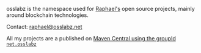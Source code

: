 osslabz is the namespace used for [Raphael's](https://github.com/rvullriede) open source projects, mainly around blockchain technologies.

Contact: raphael@osslabz.net

All my projects are a published on [Maven Central using the groupId `net.osslabz`](https://search.maven.org/search?q=g:net.osslabz)

